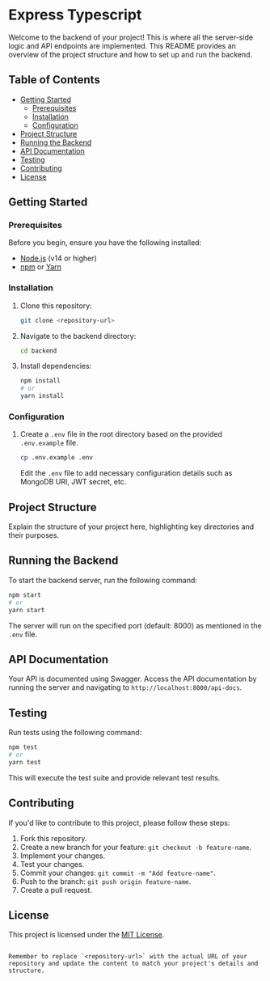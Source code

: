 # Express Typescript

Welcome to the backend of your project! This is where all the server-side logic and API endpoints are implemented. This README provides an overview of the project structure and how to set up and run the backend.

## Table of Contents

- [Getting Started](#getting-started)
  - [Prerequisites](#prerequisites)
  - [Installation](#installation)
  - [Configuration](#configuration)
- [Project Structure](#project-structure)
- [Running the Backend](#running-the-backend)
- [API Documentation](#api-documentation)
- [Testing](#testing)
- [Contributing](#contributing)
- [License](#license)

## Getting Started

### Prerequisites

Before you begin, ensure you have the following installed:

- [Node.js](https://nodejs.org/) (v14 or higher)
- [npm](https://www.npmjs.com/get-npm) or [Yarn](https://classic.yarnpkg.com/en/docs/install/)

### Installation

1. Clone this repository:

   ```bash
   git clone <repository-url>
   ```

2. Navigate to the backend directory:

   ```bash
   cd backend
   ```

3. Install dependencies:

   ```bash
   npm install
   # or
   yarn install
   ```

### Configuration

1. Create a `.env` file in the root directory based on the provided `.env.example` file.

   ```bash
   cp .env.example .env
   ```

   Edit the `.env` file to add necessary configuration details such as MongoDB URI, JWT secret, etc.

## Project Structure

Explain the structure of your project here, highlighting key directories and their purposes.

## Running the Backend

To start the backend server, run the following command:

```bash
npm start
# or
yarn start
```

The server will run on the specified port (default: 8000) as mentioned in the `.env` file.

## API Documentation

Your API is documented using Swagger. Access the API documentation by running the server and navigating to `http://localhost:8000/api-docs`.

## Testing

Run tests using the following command:

```bash
npm test
# or
yarn test
```

This will execute the test suite and provide relevant test results.

## Contributing

If you'd like to contribute to this project, please follow these steps:
1. Fork this repository.
2. Create a new branch for your feature: `git checkout -b feature-name`.
3. Implement your changes.
4. Test your changes.
5. Commit your changes: `git commit -m "Add feature-name"`.
6. Push to the branch: `git push origin feature-name`.
7. Create a pull request.

## License

This project is licensed under the [MIT License](LICENSE).
```

Remember to replace `<repository-url>` with the actual URL of your repository and update the content to match your project's details and structure.